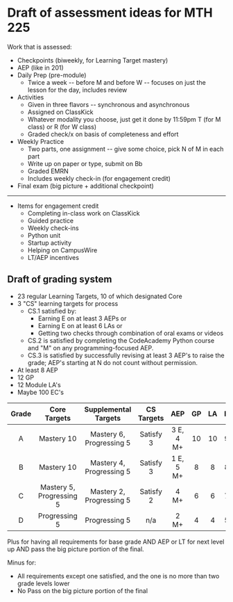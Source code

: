 # Draft of assessment ideas for MTH 225

Work that is assessed: 

+ Checkpoints (biweekly, for Learning Target mastery) 
+ AEP (like in 201)
+ Daily Prep (pre-module)
  + Twice a week -- before M and before W -- focuses on just the lesson for the day, includes review 
+ Activities 
  + Given in three flavors -- synchronous and asynchronous
  + Assigned on ClassKick 
  + Whatever modality you choose, just get it done by 11:59pm T (for M class) or R (for W class) 
  + Graded check/x on basis of completeness and effort 
+ Weekly Practice 
  + Two parts, one assignment -- give some choice, pick N of M in each part 
  + Write up on paper or type, submit on Bb
  + Graded EMRN  
  + Includes weekly check-in (for engagement credit) 
+ Final exam (big picture + additional checkpoint)

---

+ Items for engagement credit  
  + Completing in-class work on ClassKick
  + Guided practice
  + Weekly check-ins
  + Python unit 
  + Startup activity
  + Helping on CampusWire
  + LT/AEP incentives


## Draft of grading system 

+ 23 regular Learning Targets, 10 of which designated Core
+ 3 "CS" learning targets for process
  + CS.1 satisfied by: 
    + Earning E on at least 3 AEPs or
    + Earning E on at least 6 LAs or
    + Getting two checks through combination of oral exams or videos 
  + CS.2 is satisfied by completing the CodeAcademy Python course and "M" on any programming-focused AEP. 
  + CS.3 is satisfied by successfully revising at least 3 AEP's to raise the grade; AEP's starting at N do not count without permission. 
+ At least 8 AEP 
+ 12 GP 
+ 12 Module LA's 
+ Maybe 100 EC's 

| Grade | Core Targets | Supplemental Targets | CS Targets | AEP | GP | LA | EC | 
|:--: |:--: |:--: |:--: |:--: |:--: |:--: |:--: | 
A | Mastery 10 | Mastery 6, Progressing 5 | Satisfy 3 | 3 E, 4 M+ | 10 | 10 | 90 
B | Mastery 10 | Mastery 4, Progressing 5  | Satisfy 3 | 1 E, 5 M+ | 8 | 8 | 80 | 
C | Mastery 5, Progressing 5 |  Mastery 2, Progressing 5 | Satisfy 2 | 4 M+ | 6 | 6 | 70 
D | Progressing 5 | Progressing 5 | n/a | 2 M+ | 4 | 4 |  50 


Plus for having all requirements for base grade AND AEP or LT for next level up AND pass the big picture portion of the final. 

Minus for: 

- All requirements except one satisfied, and the one is no more than two grade levels lower
- No Pass on the big picture portion of the final 